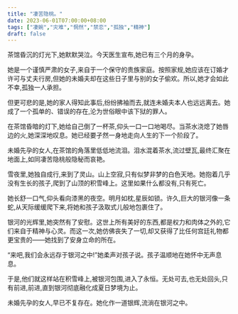 ```yaml
---
title: "凄苦隐桃。"
date: 2023-06-01T07:00:00+08:00
tags: ["凄婉","灾难","惘然","禁恋","孤独","精神"]
draft: false
---
```


茶馆昏沉的灯光下,她默默哭泣。今天医生宣布,她已有三个月的身孕。

她是一个谨慎严肃的女子,来自于一个保守的贵族家庭。按照家规,她应该在订婚才许可与丈夫行房,但她的未婚夫却在这些日子里与别的女子偷欢。所以,她才会如此不幸,孤独一人承担。

但更可悲的是,她的家人得知此事后,纷纷拂袖而去,就连未婚夫本人也远远离去。她成了一个孤单的、错误的存在,沦为世俗眼中该下狱的罪人。

在茶馆昏暗的灯下,她给自己倒了一杯茶,仰头一口一口地喝尽。当茶水浇熄了她唇边的火,她深深地叹息。她已经要孑然一身地走向人生的下一个阶段了。

未婚先孕的女人,在茶馆的角落里低低地流泪。泪水混着茶水,流过壁瓦,最终汇聚在地面上,如同凄苦隐桃般隐秘而哀艳。

雪夜里,她独自成行,来到了灵山。山上空寂,只有似梦非梦的白色天地。她抱着几乎没有生长的孩子,爬到了山顶的积雪峰上。这里如果什么都没有,只有死亡。

她长舒一口气,仰头看向漆黑的夜空。明月如枕,星辰如锁。许久,巨大的银河像一条蛇,从天际缓缓爬下来,将她和孩子汲取式儿般地包裹住了。

银河的光辉里,她突然有了安慰。这世上所有美好的东西,都是权力和肉体之外的,它们来自于精神与心灵。而这一次,她仿佛丧失了一切,却又获得了比任何宫廷礼物都更宝贵的——她找到了安身立命的所在。

“来吧,我们会永远存于银河之中!”她柔声对孩子说。孩子温顺地在她怀中无声息息。

于是,他们就这样站在积雪峰上,被银河包围,进入了永恒。无处可去,也无处回头,只有前进,前进,直到银河彻底融化成夏日梦境为止。

未婚先孕的女人,早已不复存在。她化作一道银辉,流淌在银河之中。
